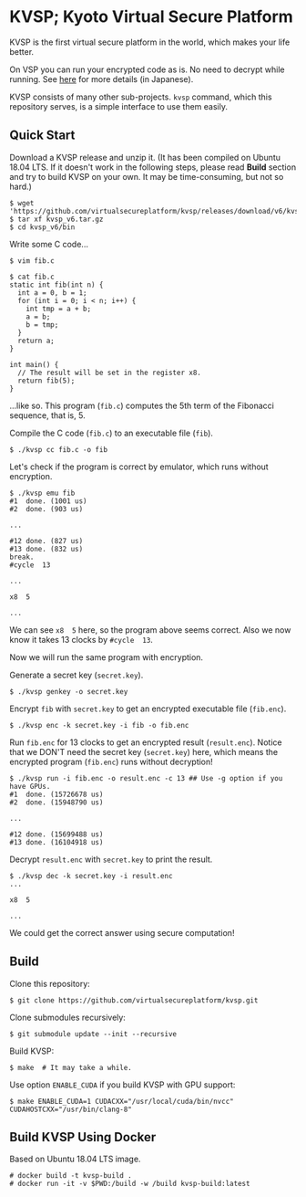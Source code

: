 # KVSP; Kyoto Virtual Secure Platform

KVSP is the first virtual secure platform in the world,
which makes your life better.

On VSP you can run your encrypted code as is.
No need to decrypt while running. See [here](https://anqou.net/poc/2019/10/18/post-3106/)
for more details (in Japanese).

KVSP consists of many other sub-projects.
`kvsp` command, which this repository serves, is
a simple interface to use them easily.

## Quick Start

Download a KVSP release and unzip it.
(It has been compiled on Ubuntu 18.04 LTS. If it doesn't work in the following steps,
please read __Build__ section and try to build KVSP on your own.
It may be time-consuming, but not so hard.)

```
$ wget 'https://github.com/virtualsecureplatform/kvsp/releases/download/v6/kvsp_v6.tar.gz'
$ tar xf kvsp_v6.tar.gz
$ cd kvsp_v6/bin
```

Write some C code...

```
$ vim fib.c

$ cat fib.c
static int fib(int n) {
  int a = 0, b = 1;
  for (int i = 0; i < n; i++) {
    int tmp = a + b;
    a = b;
    b = tmp;
  }
  return a;
}

int main() {
  // The result will be set in the register x8.
  return fib(5);
}
```

...like so. This program (`fib.c`) computes the 5th term of the Fibonacci sequence, that is, 5.

Compile the C code (`fib.c`) to an executable file (`fib`).

```
$ ./kvsp cc fib.c -o fib
```

Let's check if the program is correct by emulator, which runs
without encryption.

```
$ ./kvsp emu fib
#1	done. (1001 us)
#2	done. (903 us)

...

#12	done. (827 us)
#13	done. (832 us)
break.
#cycle  13

...

x8  5

...
```

We can see `x8  5` here, so the program above seems correct.
Also we now know it takes 13 clocks by `#cycle  13`.

Now we will run the same program with encryption.

Generate a secret key (`secret.key`).

```
$ ./kvsp genkey -o secret.key
```

Encrypt `fib` with `secret.key` to get an encrypted executable file (`fib.enc`).

```
$ ./kvsp enc -k secret.key -i fib -o fib.enc
```

Run `fib.enc` for 13 clocks to get an encrypted result (`result.enc`).
Notice that we DON'T need the secret key (`secret.key`) here,
which means the encrypted program (`fib.enc`) runs without decryption!

```
$ ./kvsp run -i fib.enc -o result.enc -c 13 ## Use -g option if you have GPUs.
#1	done. (15726678 us)
#2	done. (15948790 us)

...

#12	done. (15699488 us)
#13	done. (16104918 us)
```

Decrypt `result.enc` with `secret.key` to print the result.

```
$ ./kvsp dec -k secret.key -i result.enc
...

x8  5

...
```

We could get the correct answer using secure computation!

## Build

Clone this repository:

```
$ git clone https://github.com/virtualsecureplatform/kvsp.git
```

Clone submodules recursively:

```
$ git submodule update --init --recursive
```

Build KVSP:

```
$ make  # It may take a while.
```

Use option `ENABLE_CUDA` if you build KVSP with GPU support:

```
$ make ENABLE_CUDA=1 CUDACXX="/usr/local/cuda/bin/nvcc" CUDAHOSTCXX="/usr/bin/clang-8"
```

## Build KVSP Using Docker

Based on Ubuntu 18.04 LTS image.

```
# docker build -t kvsp-build .
# docker run -it -v $PWD:/build -w /build kvsp-build:latest
```

